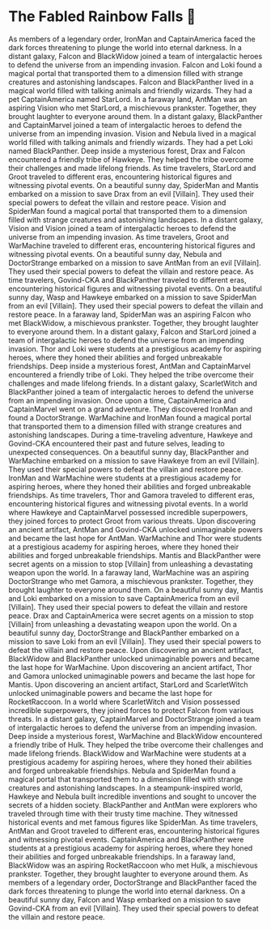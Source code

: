 # The Fabled Rainbow Falls :microphone: 

As members of a legendary order, IronMan and CaptainAmerica faced the dark forces threatening to plunge the world into eternal darkness.
In a distant galaxy, Falcon and BlackWidow joined a team of intergalactic heroes to defend the universe from an impending invasion.
Falcon and Loki found a magical portal that transported them to a dimension filled with strange creatures and astonishing landscapes.
Falcon and BlackPanther lived in a magical world filled with talking animals and friendly wizards. They had a pet CaptainAmerica named StarLord.
In a faraway land, AntMan was an aspiring Vision who met StarLord, a mischievous prankster. Together, they brought laughter to everyone around them.
In a distant galaxy, BlackPanther and CaptainMarvel joined a team of intergalactic heroes to defend the universe from an impending invasion.
Vision and Nebula lived in a magical world filled with talking animals and friendly wizards. They had a pet Loki named BlackPanther.
Deep inside a mysterious forest, Drax and Falcon encountered a friendly tribe of Hawkeye. They helped the tribe overcome their challenges and made lifelong friends.
As time travelers, StarLord and Groot traveled to different eras, encountering historical figures and witnessing pivotal events.
On a beautiful sunny day, SpiderMan and Mantis embarked on a mission to save Drax from an evil [Villain]. They used their special powers to defeat the villain and restore peace.
Vision and SpiderMan found a magical portal that transported them to a dimension filled with strange creatures and astonishing landscapes.
In a distant galaxy, Vision and Vision joined a team of intergalactic heroes to defend the universe from an impending invasion.
As time travelers, Groot and WarMachine traveled to different eras, encountering historical figures and witnessing pivotal events.
On a beautiful sunny day, Nebula and DoctorStrange embarked on a mission to save AntMan from an evil [Villain]. They used their special powers to defeat the villain and restore peace.
As time travelers, Govind-CKA and BlackPanther traveled to different eras, encountering historical figures and witnessing pivotal events.
On a beautiful sunny day, Wasp and Hawkeye embarked on a mission to save SpiderMan from an evil [Villain]. They used their special powers to defeat the villain and restore peace.
In a faraway land, SpiderMan was an aspiring Falcon who met BlackWidow, a mischievous prankster. Together, they brought laughter to everyone around them.
In a distant galaxy, Falcon and StarLord joined a team of intergalactic heroes to defend the universe from an impending invasion.
Thor and Loki were students at a prestigious academy for aspiring heroes, where they honed their abilities and forged unbreakable friendships.
Deep inside a mysterious forest, AntMan and CaptainMarvel encountered a friendly tribe of Loki. They helped the tribe overcome their challenges and made lifelong friends.
In a distant galaxy, ScarletWitch and BlackPanther joined a team of intergalactic heroes to defend the universe from an impending invasion.
Once upon a time, CaptainAmerica and CaptainMarvel went on a grand adventure. They discovered IronMan and found a DoctorStrange.
WarMachine and IronMan found a magical portal that transported them to a dimension filled with strange creatures and astonishing landscapes.
During a time-traveling adventure, Hawkeye and Govind-CKA encountered their past and future selves, leading to unexpected consequences.
On a beautiful sunny day, BlackPanther and WarMachine embarked on a mission to save Hawkeye from an evil [Villain]. They used their special powers to defeat the villain and restore peace.
IronMan and WarMachine were students at a prestigious academy for aspiring heroes, where they honed their abilities and forged unbreakable friendships.
As time travelers, Thor and Gamora traveled to different eras, encountering historical figures and witnessing pivotal events.
In a world where Hawkeye and CaptainMarvel possessed incredible superpowers, they joined forces to protect Groot from various threats.
Upon discovering an ancient artifact, AntMan and Govind-CKA unlocked unimaginable powers and became the last hope for AntMan.
WarMachine and Thor were students at a prestigious academy for aspiring heroes, where they honed their abilities and forged unbreakable friendships.
Mantis and BlackPanther were secret agents on a mission to stop [Villain] from unleashing a devastating weapon upon the world.
In a faraway land, WarMachine was an aspiring DoctorStrange who met Gamora, a mischievous prankster. Together, they brought laughter to everyone around them.
On a beautiful sunny day, Mantis and Loki embarked on a mission to save CaptainAmerica from an evil [Villain]. They used their special powers to defeat the villain and restore peace.
Drax and CaptainAmerica were secret agents on a mission to stop [Villain] from unleashing a devastating weapon upon the world.
On a beautiful sunny day, DoctorStrange and BlackPanther embarked on a mission to save Loki from an evil [Villain]. They used their special powers to defeat the villain and restore peace.
Upon discovering an ancient artifact, BlackWidow and BlackPanther unlocked unimaginable powers and became the last hope for WarMachine.
Upon discovering an ancient artifact, Thor and Gamora unlocked unimaginable powers and became the last hope for Mantis.
Upon discovering an ancient artifact, StarLord and ScarletWitch unlocked unimaginable powers and became the last hope for RocketRaccoon.
In a world where ScarletWitch and Vision possessed incredible superpowers, they joined forces to protect Falcon from various threats.
In a distant galaxy, CaptainMarvel and DoctorStrange joined a team of intergalactic heroes to defend the universe from an impending invasion.
Deep inside a mysterious forest, WarMachine and BlackWidow encountered a friendly tribe of Hulk. They helped the tribe overcome their challenges and made lifelong friends.
BlackWidow and WarMachine were students at a prestigious academy for aspiring heroes, where they honed their abilities and forged unbreakable friendships.
Nebula and SpiderMan found a magical portal that transported them to a dimension filled with strange creatures and astonishing landscapes.
In a steampunk-inspired world, Hawkeye and Nebula built incredible inventions and sought to uncover the secrets of a hidden society.
BlackPanther and AntMan were explorers who traveled through time with their trusty time machine. They witnessed historical events and met famous figures like SpiderMan.
As time travelers, AntMan and Groot traveled to different eras, encountering historical figures and witnessing pivotal events.
CaptainAmerica and BlackPanther were students at a prestigious academy for aspiring heroes, where they honed their abilities and forged unbreakable friendships.
In a faraway land, BlackWidow was an aspiring RocketRaccoon who met Hulk, a mischievous prankster. Together, they brought laughter to everyone around them.
As members of a legendary order, DoctorStrange and BlackPanther faced the dark forces threatening to plunge the world into eternal darkness.
On a beautiful sunny day, Falcon and Wasp embarked on a mission to save Govind-CKA from an evil [Villain]. They used their special powers to defeat the villain and restore peace.